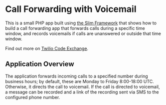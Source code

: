 # Call Forwarding with Voicemail

This is a small PHP app built using [the Slim Framework][slim-framework-url] that shows how to build a call forwarding app that forwards calls during a specific time window, and records voicemails if calls are unanswered or outside that time window.

Find out more on [Twilio Code Exchange][code-exchange-url].

## Application Overview

The application forwards incoming calls to a specified number during business hours; by default, these are Monday to Friday 8:00-18:00 UTC. Otherwise, it directs the call to voicemail. If the call is directed to voicemail, a message can be recorded and a link of the recording sent via SMS to the configured phone number.

[slim-framework-url]: https://www.slimframework.com/
[code-exchange-url]: https://www.twilio.com/code-exchange/call-forwarding-voicemail